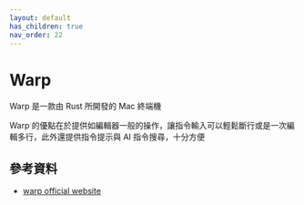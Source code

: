 ```yaml
---
layout: default
has_children: true
nav_order: 22
---
```


# Warp

Warp 是一款由 Rust 所開發的 Mac 終端機

Warp 的優點在於提供如編輯器一般的操作，讓指令輸入可以輕鬆斷行或是一次編輯多行，此外還提供指令提示與 AI 指令搜尋，十分方便

## 參考資料

- [warp official website](https://www.warp.dev/)
